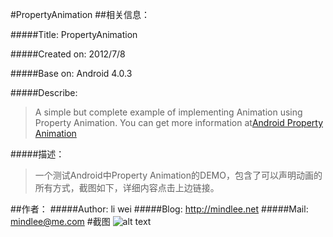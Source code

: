 #PropertyAnimation
##相关信息：

#####Title:
PropertyAnimation

#####Created on:
2012/7/8

#####Base on:
Android 4.0.3

#####Describe: 
> A simple but complete example of implementing Animation using Property Animation. 
You can get more information at[Android Property Animation][1] 

#####描述：
>一个测试Android中Property Animation的DEMO，包含了可以声明动画的所有方式，截图如下，详细内容点击上边链接。

##作者：
#####Author:
li wei
#####Blog:
http://mindlee.net
#####Mail:
mindlee@me.com
#截图
![alt text][screenshot1]


[1]: http://mindlee.net/2012/07/08/android-property-animation/
[screenshot1]: http://mindlee.net/wp-content/uploads/2012/09/property_animation.jpg
